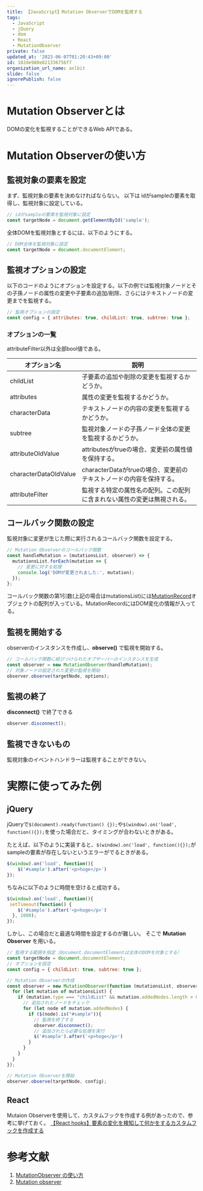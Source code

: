 ```yaml
---
title: 【JavaScript】Mutation ObserverでDOMを監視する
tags:
  - JavaScript
  - jQuery
  - dom
  - React
  - MutationObserver
private: false
updated_at: '2023-06-07T01:20:43+09:00'
id: 182de980e821336756f7
organization_url_name: axlbit
slide: false
ignorePublish: false
---
```

# Mutation Observerとは

DOMの変化を監視することができるWeb APIである。

# Mutation Observerの使い方

## 監視対象の要素を設定

まず、監視対象の要素を決めなければならない。
以下は idがsampleの要素を取得し、監視対象に設定している。

```js
// idがsampleの要素を監視対象に設定
const targetNode = document.getElementById('sample');
```

全体DOMを監視対象とするには、以下のようにする。

```js
// DOM全体を監視対象に設定
const targetNode = document.documentElement;
```

##  監視オプションの設定

以下のコードのようにオプションを設定する。以下の例では監視対象ノードとその子孫ノードの属性の変更や子要素の追加/削除、さらにはテキストノードの変更までを監視する。

```js
// 監視オプションの設定
const config = { attributes: true, childList: true, subtree: true };
```

### オプションの一覧

attributeFilter以外は全部bool値である。

| オプション名              | 説明                                             |
|-------------------------|--------------------------------------------------|
| childList               | 子要素の追加や削除の変更を監視するかどうか。       |
| attributes              | 属性の変更を監視するかどうか。                |
| characterData           | テキストノードの内容の変更を監視するかどうか。      |
| subtree                 | 監視対象ノードの子孫ノード全体の変更を監視するかどうか。|
| attributeOldValue       | attributesがtrueの場合、変更前の属性値を保持する。  |
| characterDataOldValue   | characterDataがtrueの場合、変更前のテキストノードの内容を保持する。|
| attributeFilter         | 監視する特定の属性名の配列。この配列に含まれない属性の変更は無視される。  |

## コールバック関数の設定

監視対象に変更が生じた際に実行されるコールバック関数を設定する。

```js
// Mutation Observerのコールバック関数
const handleMutation = (mutationsList, observer) => {
  mutationsList.forEach(mutation => {
    // 変更に対する処理
    console.log('DOMが変更されました:', mutation);
  });
};
```

コールバック関数の第1引数(上記の場合はmutationsList)には[MutationRecord](https://developer.mozilla.org/ja/docs/Web/API/MutationRecord)オブジェクトの配列が入っている。MutationRecordにはDOM変化の情報が入ってる。

## 監視を開始する

observerのインスタンスを作成し、**observe()** で監視を開始する。

```js
// コールバック関数に結びつけられたオブザーバーのインスタンスを生成
const observer = new MutationObserver(handleMutation);
// 対象ノードの設定された変更の監視を開始
observer.observe(targetNode, options);
```

## 監視の終了

**disconnect()** で終了できる

```js
observer.disconnect();
```
## 監視できないもの

監視対象のイベントハンドラーは監視することができない。

# 実際に使ってみた例

## jQuery

jQueryで`$(document).ready(function() {});`や`$(window).on('load', function(){});`を使った場合だと、タイミングが合わないときがある。

たとえば、以下のように実装すると、`$(window).on('load', function(){});`がsampleの要素が存在しないというエラーがでるときがある。

```js
$(window).on('load', function(){
    $('#sample').after('<p>hoge</p>')
});
```

ちなみに以下のように時間を空けると成功する。

```js
$(window).on('load', function(){
 setTimeout(function() {
    $('#sample').after('<p>hoge</p>')
  }, 1000); 
});
```

しかし、この場合だと最適な時間を設定するのが難しい。
そこで **Mutation Observer** を用いる。

```js
// 監視する範囲を指定（document.documentElementは全体のDOMを対象とする）
const targetNode = document.documentElement; 
// オプションを設定
const config = { childList: true, subtree: true };

// Mutation Observerの作成
const observer = new MutationObserver(function (mutationsList, observer) {
  for (let mutation of mutationsList) {
    if (mutation.type === "childList" && mutation.addedNodes.length > 0) {
      // 追加されたノードをチェック
      for (let node of mutation.addedNodes) {
        if ($(node).is("#sample")){
          // 監視を終了する
          observer.disconnect();
          // 追加されたら必要な処理を実行
          $('#sample').after('<p>hoge</p>')
        }
      }
    }
  }
});

// Mutation Observerを開始
observer.observe(targetNode, config);
```

## React

Mutaion Observerを使用して、カスタムフックを作成する例があったので、参考に挙げておく。
[【React hooks】要素の変化を検知して何かをするカスタムフックを作成する](https://tsukulog.net/2021/01/14/mutation-observer-custom-hooks/)

# 参考文献

1. [MutationObserver の使い方](https://www.webdesignleaves.com/pr/jquery/mutationObserver.html)
1. [Mutation observer](https://ja.javascript.info/mutation-observer)

